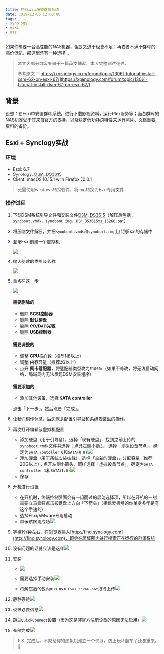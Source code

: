 ```yaml
---
title: 在Esxi上安装群晖系统
date: 2019-12-05 12:00:00
tags: 
- synology
- esxi
- nas
---
```


如果你想要一台高性能的NAS机器，但是又迫于经费不足；再或者不满于群晖的高价低配，那这里还有一种选择...

<!--more-->

> 本文大部分内容来自于一篇英文博客，本人完整测试通过。
>
> 参考原文：[https://xpenology.com/forum/topic/13061-tutorial-install-dsm-62-on-esxi-67/](https://xpenology.com/forum/topic/13061-tutorial-install-dsm-62-on-esxi-67/)

## 背景

设想：在Esxi中安装群晖系统，进行下载影视资料，运行Plex服务等；而白群晖的NAS机器受于其来自官方的支持，以及稳定低功耗的特性来运行照片、文档重要资料的备份。

## Esxi + Synology实战

### 环境

- Esxi: 6.7
- Synology: [DSM_DS3615](https://c-t.work/s/80c2be3ddc8246)
- Client: macOS 10.15.1 with Firefox 70.0.1

> 无需使用windows转换软件，将img转换为Esxi专用文件

### 操作过程

1. 下载DSM系统引导文件和安装文件[DSM_DS3615](https://c-t.work/s/80c2be3ddc8246)（解压后包括：`synoboot.vmdk`，`synoboot.img`，`DSM_DS3615xs_15266.pat`）

2. 将压缩文件解压，并把`synoboot.vmdk`和`synoboot.img`上传到Esxi的存储中

3. 登录Esxi创建一个虚拟机

   ![](https://xpenology.com/forum/uploads/monthly_2018_08/image.png.6e989b3218e3cc1587a25cfe9be84d0f.png)


4. 输入创建的类型及名称

   ![](https://xpenology.com/forum/uploads/monthly_2019_06/obraz.thumb.png.66a3ae1d509e572156d772f7fbe0d253.png)

5. 重点在这一步

   ![](https://xpenology.com/forum/uploads/monthly_2018_08/image.thumb.png.315e05a08ae9679b5da7b6e84852d284.png)

   #### 需要删除的

   - 删除 **SCSI控制器**
   - 删除 **默认硬盘**
   - 删除 **CD/DVD光驱**
   - 删除 **USB控制器**

   #### 需要调整的

   - 调整 **CPU**核心数（推荐1核以上）
   - 调整 **内存**容量（推荐2G以上）
   - 点开 **网卡适配器**，将适配器类型改为`E1000e`（如果不修改，将无法启动网络，局域网内无法发现DSM安装程序）

   #### 需要添加的

   - 添加其他设备，选择 **SATA controller**

   点击「下一步」，然后点击「完成」。


5. 让我们稍作休息，后边就是配置引导盘和系统安装盘的操作。

6. 再次打开编辑该虚拟机配置

   - 添加硬盘（用于引导盘），选择「现有硬盘」，找到之前上传的`synoboot.vmdk`文件并选择；点开左侧小箭头，选择「虚拟设备节点」，确定为`SATA contoller 0`和`SATA(0:0)`![](https://xpenology.com/forum/uploads/monthly_2018_08/image.thumb.png.aff0e1988324bb515e12db6e105178e8.png)
   - 添加硬盘（用于系统安装挂载），选择「全新的硬盘」，分配容量（推荐20G以上）；点开左侧小箭头，同样选择「虚拟设备节点」，确定为`SATA controller 1`和`SATA(1:0)`![](https://xpenology.com/forum/uploads/monthly_2018_08/image.thumb.png.98d57dec673ec56600679b0e9919f63c.png)
   - 保存

7. 开机进行设置

   - 在开机时，终端控制界面会有一闪而过的启动选择项，所以在开机的一刻需要立马疯狂点击按键盘上方向「下箭头」（相信爱折腾的你单身多年是有这个手速的）
   - 选择Esxi/VMware专用启动
   - 显示该图则成功![](https://xpenology.com/forum/uploads/monthly_2018_08/image.thumb.png.b581d3da08dc2ba7504142719c223ddd.png)

8. 等待1分钟左右，在浏览器输入[http://find.synology.com](http://find.synology.com)，即会在局域网内进行搜索正在运行的群晖系统

9. 没有问题的话就应该是这样![](https://xpenology.com/forum/uploads/monthly_2019_06/obraz.thumb.png.0ceec8eaa3debd80d46c4dceef33291d.png)

10. 安装

    - ![](https://xpenology.com/forum/uploads/monthly_2019_06/obraz.png.b22a7f749cc2280ca9ed5252797be19a.png)

    - 需要选择手动安装![](https://xpenology.com/forum/uploads/monthly_2019_06/obraz.thumb.png.5a360438a4a0ce42dd3dca2283b11152.png)

    - 将解压后的包内`DSM_DS3615xs_15266.pat`进行上传![](https://xpenology.com/forum/uploads/monthly_2019_06/obraz.thumb.png.7dfff1d1a8a74abd588ff513e1f4c273.png)

11. 静静等待![](https://xpenology.com/forum/uploads/monthly_2019_06/obraz.thumb.png.5bb4cb5f1d4603468dcd7f63f0077ee3.png)

12. 设置必要信息![](https://xpenology.com/forum/uploads/monthly_2019_06/obraz.png.4449788f9ec2a5d869efe1932fd73c8a.png)

13. 跳过`QuickConnect`设置（因为这是非官方注册设备的原因无法启用）![](https://xpenology.com/forum/uploads/monthly_2019_06/obraz.png.c4c295281eddb0dc047f405db00c1c3f.png)

14. 全部完成![](https://xpenology.com/forum/uploads/monthly_2019_06/obraz.thumb.png.703c3b3470af4e32331b7207ea710dd7.png)

> P.S. 完成后，不妨给你的虚拟机建立一个快照，防止玩坏翻车了还要重来。🤪

